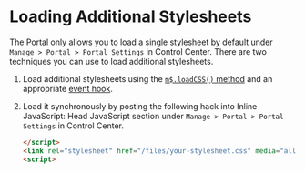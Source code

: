 # Loading Additional Stylesheets

The Portal only allows you to load a single stylesheet by default under `Manage > Portal > Portal Settings` in Control Center. There are two techniques you can use to load additional stylesheets.

1. Load additional stylesheets using the [`m$.loadCSS()` method](/docs/read/customizing_your_portal/mashery_portal_2_documentation/JavaScript_API#loadcss) and an appropriate [event hook](/docs/read/customizing_your_portal/mashery_portal_2_documentation/Event_Hooks).
2. Load it synchronously by posting the following hack into Inline JavaScript: Head JavaScript section under `Manage > Portal > Portal Settings` in Control Center.

	```html
	</script>
	<link rel="stylesheet" href="/files/your-stylesheet.css" media="all">
	<script>
	```